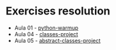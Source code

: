 # Exercises resolution

* Aula 01 - [python-warmup](https://github.com/gus-phys/ai2-exercises-resolution/tree/main/02-programacao-python/aula1/python-warmup)
* Aula 04 - [classes-project](https://github.com/gus-phys/ai2-exercises-resolution/tree/main/02-programacao-python/aula4/classes-project)
* Aula 05 - [abstract-classes-project](https://github.com/gus-phys/ai2-exercises-resolution/tree/main/02-programacao-python/aula5/abstract-classes)
